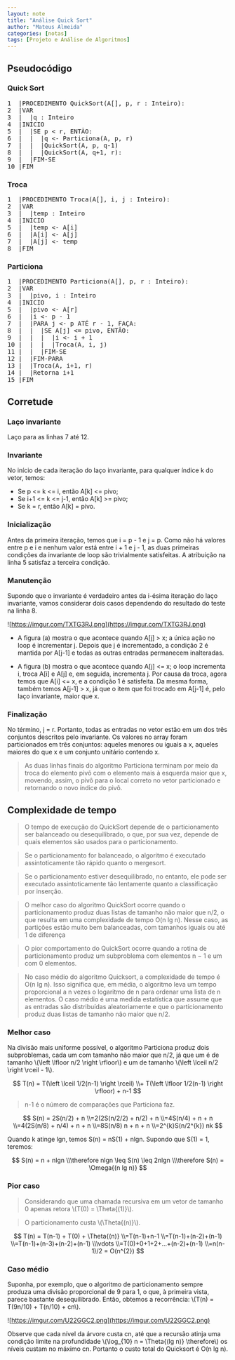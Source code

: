 ```yaml
---
layout: note
title: "Análise Quick Sort"
author: "Mateus Almeida"
categories: [notas]
tags: [Projeto e Análise de Algoritmos]
---
```


## Pseudocódigo

### Quick Sort

<pre class="responsive-latex">
1  |PROCEDIMENTO QuickSort(A[], p, r : Inteiro):
2  |VAR
3  |  |q : Inteiro
4  |INICIO
5  |  |SE p < r, ENTÃO:
6  |  |  |q <- Particiona(A, p, r)
7  |  |  |QuickSort(A, p, q-1)
8  |  |  |QuickSort(A, q+1, r):
9  |  |FIM-SE
10 |FIM
</pre>

### Troca

<pre class="responsive-latex">
1  |PROCEDIMENTO Troca(A[], i, j : Inteiro):
2  |VAR
3  |  |temp : Inteiro
4  |INICIO
5  |  |temp <- A[i]
6  |  |A[i] <- A[j]
7  |  |A[j] <- temp
8  |FIM
</pre>

### Particiona

<pre class="responsive-latex">
1  |PROCEDIMENTO Particiona(A[], p, r : Inteiro):
2  |VAR
3  |  |pivo, i : Inteiro
4  |INICIO
5  |  |pivo <- A[r]
6  |  |i <- p - 1
7  |  |PARA j <- p ATÉ r - 1, FAÇA:
8  |  |  |SE A[j] <= pivo, ENTÃO:
9  |  |  |  |i <- i + 1
10 |  |  |  |Troca(A, i, j)
11 |  |  |FIM-SE
12 |  |FIM-PARA
13 |  |Troca(A, i+1, r)
14 |  |Retorna i+1
15 |FIM
</pre>

## Corretude

### Laço invariante
Laço para as linhas 7 até 12.

### Invariante
No início de cada iteração do laço invariante, para qualquer índice k do vetor, temos: 
- Se p <= k <= i, então A[k] <= pivo;
- Se i+1 <= k <= j-1, então A[k] >= pivo;
- Se k = r, então A[k] = pivo.

### Inicialização
Antes da primeira iteração, temos que i = p - 1 e j = p. Como não há valores entre p e i e nenhum valor está entre i + 1 e j - 1, as duas primeiras condições da invariante de loop são trivialmente satisfeitas. A atribuição na linha 5 satisfaz a terceira condição.

### Manutenção
Supondo que o invariante é verdadeiro antes da i-ésima iteração do laço invariante, vamos considerar dois casos dependendo do resultado do teste na linha 8.

![https://imgur.com/TXTG3RJ.png](https://imgur.com/TXTG3RJ.png)

- A figura (a) mostra o que acontece quando A[j] > x; a única ação no loop é incrementar j. Depois que j é incrementado, a condição 2 é mantida por A[j-1] e todas as outras entradas permanecem inalteradas.

- A figura (b) mostra o que acontece quando A[j] <= x; o loop incrementa i, troca A[i] e A[j] e, em seguida, incrementa j. Por causa da troca, agora temos que A[i] <= x, e a condição 1 é satisfeita. Da mesma forma, também temos A[j-1] > x, já que o item que foi trocado em A[j-1] é, pelo laço invariante, maior que x.

### Finalização
No término, j = r. Portanto, todas as entradas no vetor estão em um dos três conjuntos descritos pelo invariante. Os valores no array foram particionados em três conjuntos: aqueles menores ou iguais a x, aqueles maiores do que x e um conjunto unitário contendo x.

>As duas linhas finais do algoritmo Particiona terminam por meio da troca do elemento pivô com o elemento mais à esquerda maior que x, movendo, assim, o pivô para o local correto no vetor particionado e retornando o novo índice do pivô.

## Complexidade de tempo
>O tempo de execução do QuickSort depende de o particionamento ser balanceado ou desequilibrado, o que, por sua vez, depende de quais elementos são usados para o particionamento. 

>Se o particionamento for balanceado, o algoritmo é executado assintoticamente tão rápido quanto o mergesort. 

>Se o particionamento estiver desequilibrado, no entanto, ele pode ser executado assintoticamente tão lentamente quanto a classificação por inserção.

>O melhor caso do algoritmo QuickSort ocorre quando o particionamento produz duas listas de tamanho não maior que n/2, o que resulta em uma complexidade de tempo O(n lg n). Nesse caso, as partições estão muito bem balanceadas, com tamanhos iguais ou até 1 de diferença

>O pior comportamento do QuickSort ocorre quando a rotina de particionamento produz um subproblema com elementos n − 1 e um com 0 elementos.

>No caso médio do algoritmo Quicksort, a complexidade de tempo é O(n lg n). Isso significa que, em média, o algoritmo leva um tempo proporcional a n vezes o logaritmo de n para ordenar uma lista de n elementos. O caso médio é uma medida estatística que assume que as entradas são distribuídas aleatoriamente e que o particionamento produz duas listas de tamanho não maior que n/2.

### Melhor caso
Na divisão mais uniforme possível, o algoritmo Particiona produz dois subproblemas, cada um com tamanho não maior que n/2, já que um é de tamanho \\(\left \lfloor n/2 \right \rfloor\\) e um de tamanho \\(\left \lceil n/2 \right \rceil - 1\\).

$$
T(n) = T(\left \lceil 1/2(n-1) \right \rceil) 
\\+ T(\left \lfloor 1/2(n-1) \right \rfloor) + n-1
$$

>n-1 é o número de comparações que Particiona faz.

$$
S(n) = 2S(n/2) + n
\\=2(2S(n/2/2) + n/2) + n
\\=4S(n/4) + n + n
\\=4(2S(n/8) + n/4) + n + n
\\=8S(n/8) n + n + n
\\=2^{k}S(n/2^{k}) nk
$$

Quando k atinge lgn, temos S(n) = nS(1) + nlgn. Supondo que S(1) = 1, teremos:

$$
S(n) = n + nlgn
\\\therefore nlgn \leq  S(n) \leq  2nlgn 
\\\therefore S(n) = \Omega{(n lg n)}
$$

### Pior caso
>Considerando que uma chamada recursiva em um vetor de tamanho 0 apenas retora \\(T(0) = \Theta{(1)}\\).

>O particionamento custa \\(\Theta{(n)}\\).

$$
T(n) = T(n-1) + T(0) + \Theta{(n)}
\\=T(n-1)+n-1
\\=T(n-1)+(n-2)+(n-1)
\\=T(n-1)+(n-3)+(n-2)+(n-1)
\\\vdots
\\=T(0)+0+1+2+...+(n-2)+(n-1)
\\=n(n-1)/2 = O(n^{2})
$$

### Caso médio
Suponha, por exemplo, que o algoritmo de particionamento sempre produza uma divisão proporcional de 9 para 1, o que, à primeira vista, parece bastante desequilibrado. Então, obtemos a recorrência: \\(T(n) = T(9n/10) + T(n/10) + cn\\).

![https://imgur.com/U22GGC2.png](https://imgur.com/U22GGC2.png)

Observe que cada nível da árvore custa cn, até que a recursão atinja uma condição limite na profundidade \\(\log_{10} n = \Theta{(lg n)} \therefore\\) os níveis custam no máximo cn. Portanto o custo total do Quicksort é O(n lg n).